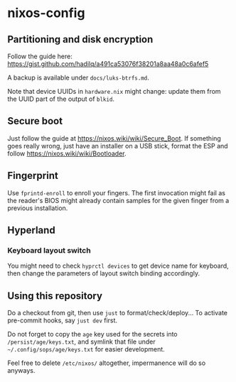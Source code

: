 # nixos-config

## Partitioning and disk encryption

Follow the guide here: https://gist.github.com/hadilq/a491ca53076f38201a8aa48a0c6afef5

A backup is available under `docs/luks-btrfs.md`.

Note that device UUIDs in `hardware.nix` might change:
update them from the UUID part of the output of `blkid`.

## Secure boot

Just follow the guide at https://nixos.wiki/wiki/Secure_Boot.
If something goes really wrong, just have an installer on a USB stick,
format the ESP and follow https://nixos.wiki/wiki/Bootloader.

## Fingerprint

Use `fprintd-enroll` to enroll your fingers.
The first invocation might fail as the reader's BIOS might already
contain samples for the given finger from a previous installation.

## Hyperland

### Keyboard layout switch

You might need to check `hyprctl devices` to get device name for keyboard,
then change the parameters of layout switch binding accordingly.

## Using this repository

Do a checkout from git, then use `just` to format/check/deploy...
To activate pre-commit hooks, say `just dev` first.

Do not forget to copy the `age` key used for the secrets into `/persist/age/keys.txt`,
and symlink that file under `~/.config/sops/age/keys.txt` for easier development.

Feel free to delete `/etc/nixos/` altogether, impermanence will do so anyways.
